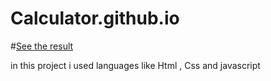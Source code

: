 # Calculator.github.io
#[See the result](https://rushishete1818.github.io/Calculator.github.io/Calculator.html)


in this project i used languages like Html , Css and javascript
